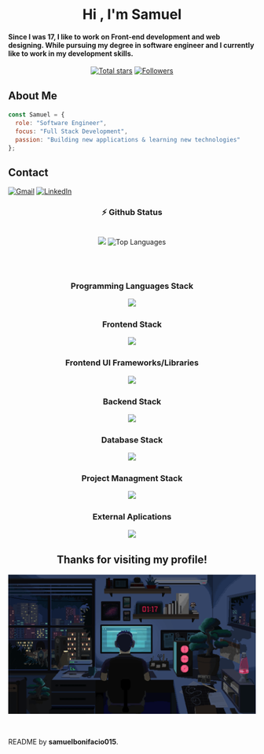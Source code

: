 <!-- Greeting -->
</h1>
<h1 align="center">Hi , I'm Samuel</h1>

<h4 align="left">Since I was 17, I like to work on Front-end development and web designing. While pursuing my degree in software engineer and I currently like to work in my development skills.</h4>

 <div align="center">
<a href="https://api.github-star-counter.workers.dev/user/samuelbonifacio015">
  <img width="115px" 
       alt="Total stars" 
       title="Total stars on GitHub" 
       src="https://custom-icon-badges.herokuapp.com/badge/dynamic/json?logo=star&color=318CE7&labelColor=505050&label=Stars&style=for-the-badge&query=%24.stars&url=https://api.github-star-counter.workers.dev/user/samuelbonifacio015" /></a>
<a href="https://github.com/samuelbonifacio015?tab=followers">
  <img width="147px" 
       alt="Followers" 
       title="Follow me on GitHub" 
       src="https://custom-icon-badges.herokuapp.com/github/followers/samuelbonifacio015?color=318CE7&labelColor=505050&style=for-the-badge&logo=person-add&label=Followers&logoColor=white" /></a>
 </div>

<!-- about me -->
## About Me

 <!--<p align="left"> <a href="https://twitter.com/" target="blank"><img src="https://img.shields.io/twitter/follow/?logo=twitter&style=for-the-badge" alt="" /></a> </p>
<div align="left">-->

```javascript
const Samuel = {
  role: "Software Engineer",
  focus: "Full Stack Development",
  passion: "Building new applications & learning new technologies"
};
```

## Contact
<a href="mailto:samuelbonifacio015@gmail.com"><img src="https://img.shields.io/badge/Gmail-333333?style=for-the-badge&logo=gmail&logoColor=red" alt="Gmail" /></a> 
  <a href="https://www.linkedin.com/in/samuel-bonifacio-208a37364/?lipi=urn%3Ali%3Apage%3Ad_flagship3_profile_view_base_contact_details%3BFxu5Jm6MQU2szDeuwmZmyQ%3D%3D" target="_blank"><img src="https://img.shields.io/badge/LinkedIn-0077B5?style=for-the-badge&logo=linkedin&logoColor=white" alt="LinkedIn" /></a>

<!-- git stats-->
<h3 align="center">⚡ Github Status</h3>
<br>
<div align="center">
<img width="405" src="https://github-readme-stats.vercel.app/api?username=samuelbonifacio015&count_private=true&show_icons=true&theme=default&rank_icon=github&border_radius=10"/>

  <img width="310" src="https://github-readme-stats.vercel.app/api/top-langs/?username=samuelbonifacio015&theme=default&hide_border=false&include_all_commits=false&count_private=false&layout=compact" alt="Top Languages">
</div>

<br/><br/>

<!-- lang-->

<div align="center">
<h3>Programming Languages Stack</h3>
  <a href="https://skillicons.dev">
    <img src="https://skillicons.dev/icons?i=js,nodejs,python,typescript,golang,java,cpp,cs" />
  </a>
  
</div>

<div align="center">
<h3>Frontend Stack</h3>
  <a href="https://skillicons.dev">
    <img src="https://skillicons.dev/icons?i=html,css,react,vue,angular" />
  </a>
</div>

<div align="center">
<h3>Frontend UI Frameworks/Libraries</h3>
  <a href="https://skillicons.dev">
    <img src="https://skillicons.dev/icons?i=tailwind,bootstrap,materialui,styledcomponents" />
    <a>
</div>

<div align="center">
<h3>Backend Stack</h3>
  <a href="https://skillicons.dev">
    <img src="https://skillicons.dev/icons?i=flask" />
    <a>
</div>

<div align="center">
<h3>Database Stack</h3>
  <a href="https://skillicons.dev">
    <img src="https://skillicons.dev/icons?i=mongodb,mysql" />
    <a>
</div>

<div align="center">
<h3>Project Managment Stack</h3>
  <a href="https://skillicons.dev">
    <img src="https://skillicons.dev/icons?i=git,github,docker" />
    <a>
</div>

<div align="center">
<h3>External Aplications</h3>
  <a href="https://skillicons.dev">
    <img src="https://skillicons.dev/icons?i=notion,figma,vscode" />
    <a>
</div>

<div align="center">
<h2>Thanks for visiting my profile!</h2>
</div>

<!-- ending-->

<a href="https://github.com/samuelbonifacio015/samuelbonifacio015/blob/main/coding.gif"><img src="https://github.com/samuelbonifacio015/samuelbonifacio015/blob/main/coding.gif" alt="Coding GIF" style="width:auto; height:auto"/></a>

<img src="https://www.animatedimages.org/data/media/562/animated-line-image-0184.gif" width="1920" height=0.4/>

<p>README by <strong>samuelbonifacio015</strong>.
